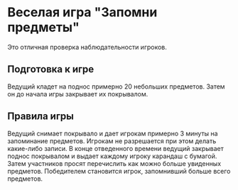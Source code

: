 # Веселая игра "Запомни предметы"
Это отличная проверка наблюдательности игроков.

## Подготовка к игре
Ведущий кладет на поднос примерно 20 небольших предметов. Затем он до начала игры закрывает их покрывалом.

## Правила игры
Ведущий снимает покрывало и дает игрокам примерно 3 минуты на запоминание предметов. Игрокам не разрешается при этом делать какие-либо записи.
В конце отведенного времени ведущий закрывает поднос покрывалом и выдает каждому игроку карандаш с бумагой. Затем участников просят перечислить как можно больше увиденных предметов. Победителем становится игрок, запомнивший больше всего предметов.
